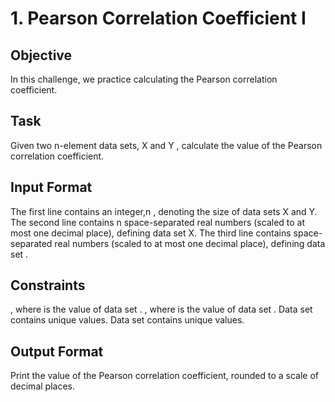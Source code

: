 # 1. Pearson Correlation Coefficient I


<h2>Objective</h2>
In this challenge, we practice calculating the Pearson correlation coefficient.

<h2>Task</h2>
Given two n-element data sets, X and Y , calculate the value of the Pearson correlation coefficient.
<h2>Input Format</h2>

The first line contains an integer,n , denoting the size of data sets X and Y.
The second line contains n space-separated real numbers (scaled to at most one decimal place), defining data set X.
The third line contains  space-separated real numbers (scaled to at most one decimal place), defining data set .

<h2>Constraints</h2>

, where  is the  value of data set .
, where  is the  value of data set .
Data set  contains unique values.
Data set  contains unique values.

<h2>Output Format</h2>

Print the value of the Pearson correlation coefficient, rounded to a scale of  decimal places.
